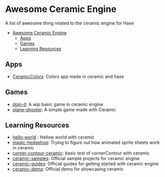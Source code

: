 # Awesome Ceramic Engine
A list of awesome thing related to the ceramic engine for Haxe

- [Awesome Ceramic Engine](#awesome-ceramic-engine)
  - [Apps](#apps)
  - [Games](#games)
  - [Learning Resources](#learning-resources)
## Apps
- [CeramicColors](https://github.com/Gioele-Bencivenga/CeramicColors): Colors app made in ceramic and haxe

## Games
- [doin-it](https://github.com/sharpcdf/Doin-It): A wip basic game in ceramic engine
- [plane-shooter](https://github.com/MateuSai/Plane-Shooter-with-Ceramic): A simple game made with Ceramic

## Learning Resources
- [hello-world](https://github.com/NulllStack/HelloCeramic) : Hellow world with ceramic
- [magic-hedgehog](https://github.com/qeshi/magic-hedgehog): Trying to figure out how animated sprite sheets work in ceramic
- [corner-contour-ceramic](https://github.com/nanjizal/cornerContourCeramicTest): basic test of cornerContour with ceramic
- [ceramic-samples](https://github.com/ceramic-engine/ceramic-samples): Official sample projects for ceramic engine
- [ceramic-guides](https://ceramic-engine.com/guides/): Official guides for getting started with ceramic engine
- [ceramic-demo](https://github.com/jeremyfa/ceramic-demo): Official demo for showcasing ceramic
